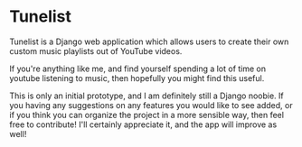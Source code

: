 # Tunelist
Tunelist is a Django web application which allows users to create their own custom music playlists out of YouTube videos.

If you're anything like me, and find yourself spending a lot of time on youtube listening to music, then hopefully you might find this useful.

This is only an initial prototype, and I am definitely still a Django noobie. If you having any suggestions on any features you would like to see added, or if you think you can organize the project in a more sensible way, then feel free to contribute! I'll certainly appreciate it, and the app will improve as well!
